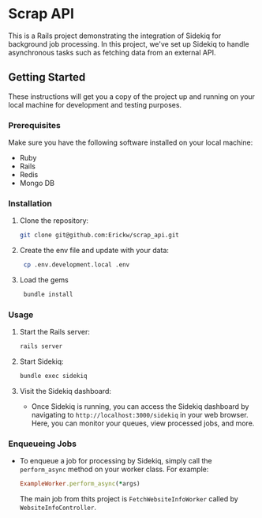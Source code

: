 # Scrap API

This is a Rails project demonstrating the integration of Sidekiq for background job processing. In this project, we've set up Sidekiq to handle asynchronous tasks such as fetching data from an external API.

## Getting Started

These instructions will get you a copy of the project up and running on your local machine for development and testing purposes.

### Prerequisites

Make sure you have the following software installed on your local machine:

- Ruby
- Rails
- Redis
- Mongo DB

### Installation

1. Clone the repository:

   ```bash
   git clone git@github.com:Erickw/scrap_api.git
2. Create the env file and update with your data:

   ```bash
    cp .env.development.local .env
3. Load the gems

   ```bash
    bundle install
### Usage

1. Start the Rails server:

   ```bash
   rails server
   ```

2. Start Sidekiq:

   ```bash
   bundle exec sidekiq
   ```

3. Visit the Sidekiq dashboard:

   - Once Sidekiq is running, you can access the Sidekiq dashboard by navigating to `http://localhost:3000/sidekiq` in your web browser. Here, you can monitor your queues, view processed jobs, and more.

### Enqueueing Jobs

- To enqueue a job for processing by Sidekiq, simply call the `perform_async` method on your worker class. For example:

  ```ruby
  ExampleWorker.perform_async(*args)
  ```
  The main job from thits project is `FetchWebsiteInfoWorker` called by `WebsiteInfoController`.
